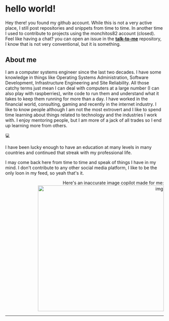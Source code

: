 # hello world!

Hey there! you found my github account. While this is not a very active place, I still post repositories and snippets from time to time. In another time I used to contribute to projects using the monchitos82 account (closed). Feel like having a chat? you can open an issue in the **[talk-to-me](https://github.com/mon88-mx/talk-to-me/issues)** repository, I know that is not very conventional, but it is something.

## About me

I am a computer systems engineer since the last two decades. I have some knowledge in things like Operating Systems Administration, Software Development, Infrastructure Engineering and Site Reliability. All those catchy terms just mean I can deal with computers at a large number (I can also play with raspberries), write code to run them and understand what it takes to keep them running for more than a day.
I have worked in the financial world, consulting, gaming and recently in the internet industry. I like to know people although I am not the most extrovert and I like to spend time learning about things related to technology and the industries I work with. I enjoy mentoring people, but I am more of a jack of all trades so I end up learning more from others.

:computer:

I have been lucky enough to have an education at many levels in many countries and continued that streak with my professional life.

I may come back here from time to time and speak of things I have in my mind. I don't contribute to any other social media platform, I like to be the only loon in my feed, so yeah that's it.

<div align="right">
  Here's an inaccurate image copilot made for me:<br/>
  <img src="https://th.bing.com/th/id/OIG2.tAOiCooWtItZXzBVBXt3?pid=ImgGn)https://th.bing.com/th/id/OIG2.tAOiCooWtItZXzBVBXt3?pid=ImgGn" alt="img" width="400" height="400"></img>
</div>


<hr/>

## 
